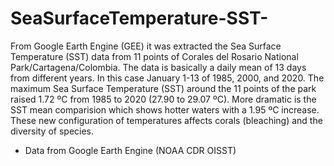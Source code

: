 # SeaSurfaceTemperature-SST-

From Google Earth Engine (GEE) it was extracted the Sea Surface Temperature (SST) data from 11 points of Corales del Rosario National Park/Cartagena/Colombia. The data is basically a daily mean of 13 days from different years. In this case January 1-13 of 1985, 2000, and 2020. The maximum Sea Surface Temperature (SST) around the 11 points of the park raised 1.72 ºC from 1985 to 2020 (27.90 to 29.07 ºC). More dramatic is the SST mean comparision which shows hotter waters with a 1.95 ºC increase. These new configuration of temperatures affects corals (bleaching) and the diversity of species.

 * Data from Google Earth Engine (NOAA CDR OISST)
